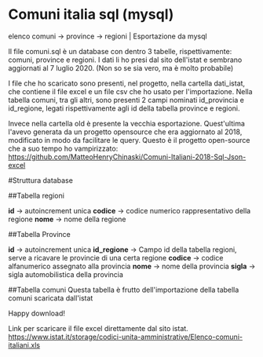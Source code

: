 # Comuni italia sql (mysql)
elenco comuni -> province -> regioni | Esportazione da mysql

Il file comuni.sql è un database con dentro 3 tabelle, rispettivamente: comuni, province e regioni.
I dati li ho presi dal sito dell'istat e sembrano aggiornati al 7 luglio 2020. (Non so se sia vero, ma è molto probabile)

I file che ho scaricato sono presenti, nel progetto, nella cartella dati_istat, che contiene il file excel e un file csv che ho usato per l'importazione.
Nella tabella comuni, tra gli altri, sono presenti 2 campi nominati id_provincia e id_regione, legati rispettivamente agli id della tabella province e regioni.

Invece nella cartella old è presente la vecchia esportazione.
Quest'ultima l'avevo generata da un progetto opensource che era aggiornato al 2018, modificato in modo da facilitare le query.
Questo è il progetto open-source che a suo tempo ho vampirizzato: https://github.com/MatteoHenryChinaski/Comuni-Italiani-2018-Sql-Json-excel

#Struttura database

##Tabella regioni
 
**id** -> autoincrement unica 
**codice** -> codice numerico rappresentativo della regione
**nome** -> nome della regione

##Tabella Province

**id** -> autoincrement unica
**id_regione** -> Campo id della tabella regioni, serve a ricavare le provincie di una certa regione
**codice** -> codice alfanumerico assegnato alla provincia
**nome**   -> nome della provincia
**sigla**  -> sigla automobilistica della provincia

##Tabella comuni
Questa tabella è frutto dell'importazione della tabella comuni scaricata dall'istat




Happy download!

Link per scaricare il file excel direttamente dal sito istat.
https://www.istat.it/storage/codici-unita-amministrative/Elenco-comuni-italiani.xls

